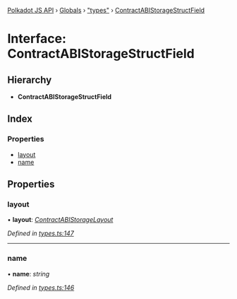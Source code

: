 [Polkadot JS API](../README.md) › [Globals](../globals.md) › ["types"](../modules/_types_.md) › [ContractABIStorageStructField](_types_.contractabistoragestructfield.md)

# Interface: ContractABIStorageStructField

## Hierarchy

* **ContractABIStorageStructField**

## Index

### Properties

* [layout](_types_.contractabistoragestructfield.md#layout)
* [name](_types_.contractabistoragestructfield.md#name)

## Properties

###  layout

• **layout**: *[ContractABIStorageLayout](../modules/_types_.md#contractabistoragelayout)*

*Defined in [types.ts:147](https://github.com/polkadot-js/api/blob/a8bfa90b87/packages/api-contract/src/types.ts#L147)*

___

###  name

• **name**: *string*

*Defined in [types.ts:146](https://github.com/polkadot-js/api/blob/a8bfa90b87/packages/api-contract/src/types.ts#L146)*
